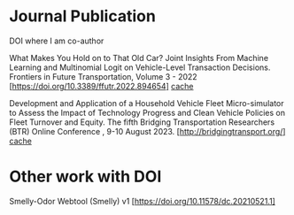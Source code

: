 # Journal Publication

DOI where I am co-author

What Makes You Hold on to That Old Car? Joint Insights From Machine Learning and Multinomial Logit on Vehicle-Level Transaction Decisions. Frontiers in Future Transportation, Volume 3 - 2022
[https://doi.org/10.3389/ffutr.2022.894654] 
[cache](https://tin6150.github.io/publication/pdf/2022_Frontiers_ML_Vehicle_Transaction.pdf)


Development and Application of a Household Vehicle Fleet Micro-simulator to Assess the Impact of Technology Progress and Clean Vehicle Policies on Fleet Turnover and Equity. The fifth Bridging Transportation Researchers (BTR) Online Conference , 9-10 August 2023.
[http://bridgingtransport.org/] 
[cache](https://tin6150.github.io/publication/pdf/2023_BTR_CV_Sim.pdf)


# Other work with DOI

Smelly-Odor Webtool (Smelly) v1
[https://doi.org/10.11578/dc.20210521.1]
